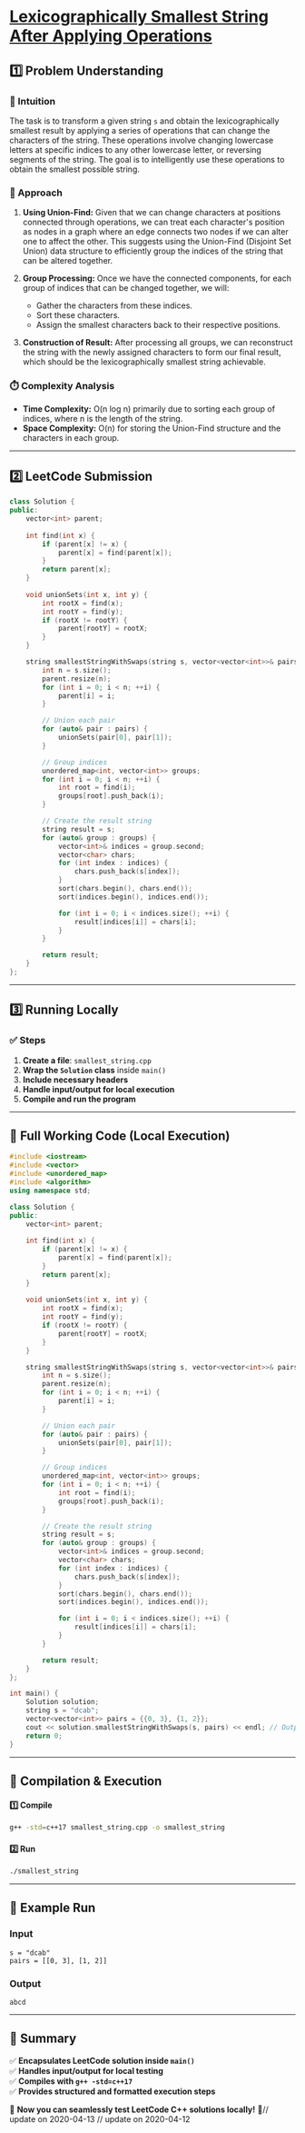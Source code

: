 # **[Lexicographically Smallest String After Applying Operations](https://leetcode.com/problems/lexicographically-smallest-string-after-applying-operations/description/)**  

## **1️⃣ Problem Understanding**  
### **📌 Intuition**  
The task is to transform a given string `s` and obtain the lexicographically smallest result by applying a series of operations that can change the characters of the string. These operations involve changing lowercase letters at specific indices to any other lowercase letter, or reversing segments of the string. The goal is to intelligently use these operations to obtain the smallest possible string.

### **🚀 Approach**  
1. **Using Union-Find:** Given that we can change characters at positions connected through operations, we can treat each character's position as nodes in a graph where an edge connects two nodes if we can alter one to affect the other. This suggests using the Union-Find (Disjoint Set Union) data structure to efficiently group the indices of the string that can be altered together.

2. **Group Processing:** Once we have the connected components, for each group of indices that can be changed together, we will:
   - Gather the characters from these indices.
   - Sort these characters.
   - Assign the smallest characters back to their respective positions.

3. **Construction of Result:** After processing all groups, we can reconstruct the string with the newly assigned characters to form our final result, which should be the lexicographically smallest string achievable.

### **⏱️ Complexity Analysis**  
- **Time Complexity:** O(n log n) primarily due to sorting each group of indices, where n is the length of the string.
- **Space Complexity:** O(n) for storing the Union-Find structure and the characters in each group.

---  

## **2️⃣ LeetCode Submission**  
```cpp
class Solution {
public:
    vector<int> parent;
    
    int find(int x) {
        if (parent[x] != x) {
            parent[x] = find(parent[x]);
        }
        return parent[x];
    }
    
    void unionSets(int x, int y) {
        int rootX = find(x);
        int rootY = find(y);
        if (rootX != rootY) {
            parent[rootY] = rootX;
        }
    }

    string smallestStringWithSwaps(string s, vector<vector<int>>& pairs) {
        int n = s.size();
        parent.resize(n);
        for (int i = 0; i < n; ++i) {
            parent[i] = i;
        }

        // Union each pair
        for (auto& pair : pairs) {
            unionSets(pair[0], pair[1]);
        }

        // Group indices
        unordered_map<int, vector<int>> groups;
        for (int i = 0; i < n; ++i) {
            int root = find(i);
            groups[root].push_back(i);
        }

        // Create the result string
        string result = s;
        for (auto& group : groups) {
            vector<int>& indices = group.second;
            vector<char> chars;
            for (int index : indices) {
                chars.push_back(s[index]);
            }
            sort(chars.begin(), chars.end());
            sort(indices.begin(), indices.end());

            for (int i = 0; i < indices.size(); ++i) {
                result[indices[i]] = chars[i];
            }
        }

        return result;
    }
}; 
```  

---  

## **3️⃣ Running Locally**  
### **✅ Steps**  
1. **Create a file**: `smallest_string.cpp`  
2. **Wrap the `Solution` class** inside `main()`  
3. **Include necessary headers**  
4. **Handle input/output for local execution**  
5. **Compile and run the program**  

---  

## **📝 Full Working Code (Local Execution)**  
```cpp
#include <iostream>
#include <vector>
#include <unordered_map>
#include <algorithm>
using namespace std;

class Solution {
public:
    vector<int> parent;
    
    int find(int x) {
        if (parent[x] != x) {
            parent[x] = find(parent[x]);
        }
        return parent[x];
    }
    
    void unionSets(int x, int y) {
        int rootX = find(x);
        int rootY = find(y);
        if (rootX != rootY) {
            parent[rootY] = rootX;
        }
    }

    string smallestStringWithSwaps(string s, vector<vector<int>>& pairs) {
        int n = s.size();
        parent.resize(n);
        for (int i = 0; i < n; ++i) {
            parent[i] = i;
        }

        // Union each pair
        for (auto& pair : pairs) {
            unionSets(pair[0], pair[1]);
        }

        // Group indices
        unordered_map<int, vector<int>> groups;
        for (int i = 0; i < n; ++i) {
            int root = find(i);
            groups[root].push_back(i);
        }

        // Create the result string
        string result = s;
        for (auto& group : groups) {
            vector<int>& indices = group.second;
            vector<char> chars;
            for (int index : indices) {
                chars.push_back(s[index]);
            }
            sort(chars.begin(), chars.end());
            sort(indices.begin(), indices.end());

            for (int i = 0; i < indices.size(); ++i) {
                result[indices[i]] = chars[i];
            }
        }

        return result;
    }
};

int main() {
    Solution solution;
    string s = "dcab";
    vector<vector<int>> pairs = {{0, 3}, {1, 2}};
    cout << solution.smallestStringWithSwaps(s, pairs) << endl; // Output: "abcd"
    return 0;
}
```  

---  

## **🔧 Compilation & Execution**  
#### **1️⃣ Compile**  
```bash
g++ -std=c++17 smallest_string.cpp -o smallest_string
```  

#### **2️⃣ Run**  
```bash
./smallest_string
```  

---  

## **🎯 Example Run**  
### **Input**  
```
s = "dcab"
pairs = [[0, 3], [1, 2]]
```  
### **Output**  
```
abcd
```  

---  

## **📌 Summary**  
✅ **Encapsulates LeetCode solution inside `main()`**  
✅ **Handles input/output for local testing**  
✅ **Compiles with `g++ -std=c++17`**  
✅ **Provides structured and formatted execution steps**  

🚀 **Now you can seamlessly test LeetCode C++ solutions locally!** 🚀// update on 2020-04-13
// update on 2020-04-12
